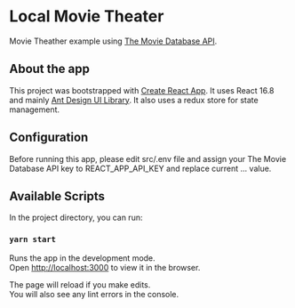 # Local Movie Theater

Movie Theather example using [The Movie Database API](https://api.themoviedb.org/3).

## About the app

This project was bootstrapped with [Create React App](https://github.com/facebook/create-react-app).
It uses React 16.8 and mainly [Ant Design UI Library](https://ant.design/). It also uses a redux store for state management.

## Configuration

Before running this app, please edit src/.env file and assign your The Movie Database API key to REACT_APP_API_KEY and replace current ... value.

## Available Scripts

In the project directory, you can run:

### `yarn start`

Runs the app in the development mode.<br />
Open [http://localhost:3000](http://localhost:3000) to view it in the browser.

The page will reload if you make edits.<br />
You will also see any lint errors in the console.
